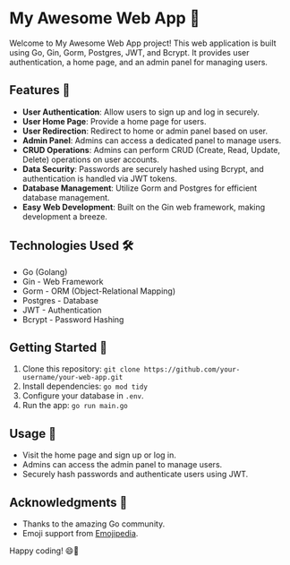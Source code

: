 # My Awesome Web App 🚀

Welcome to My Awesome Web App project! This web application is built using Go, Gin, Gorm, Postgres, JWT, and Bcrypt. It provides user authentication, a home page, and an admin panel for managing users.

## Features 🌟

- **User Authentication**: Allow users to sign up and log in securely.
- **User Home Page**: Provide a home page for users.
- **User Redirection**: Redirect to home or admin panel based on user.
- **Admin Panel**: Admins can access a dedicated panel to manage users.
- **CRUD Operations**: Admins can perform CRUD (Create, Read, Update, Delete) operations on user accounts.
- **Data Security**: Passwords are securely hashed using Bcrypt, and authentication is handled via JWT tokens.
- **Database Management**: Utilize Gorm and Postgres for efficient database management.
- **Easy Web Development**: Built on the Gin web framework, making development a breeze.

## Technologies Used 🛠️

- Go (Golang)
- Gin - Web Framework
- Gorm - ORM (Object-Relational Mapping)
- Postgres - Database
- JWT - Authentication
- Bcrypt - Password Hashing

## Getting Started 🚗

1. Clone this repository: `git clone https://github.com/your-username/your-web-app.git`
2. Install dependencies: `go mod tidy`
3. Configure your database in `.env`.
4. Run the app: `go run main.go`

## Usage 📝

- Visit the home page and sign up or log in.
- Admins can access the admin panel to manage users.
- Securely hash passwords and authenticate users using JWT.

<!-- ## Contributing 🤝

Contributions are welcome! If you'd like to contribute, please follow the [Contributing Guidelines](CONTRIBUTING.md).

## License 📜

This project is licensed under the MIT License - see the [LICENSE](LICENSE) file for details. -->

## Acknowledgments 🙏

- Thanks to the amazing Go community.
- Emoji support from [Emojipedia](https://emojipedia.org).

Happy coding! 😄🚀
